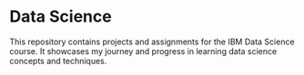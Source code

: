 # Data Science
 This repository contains projects and assignments for the IBM Data Science course. It showcases my journey and progress in learning data science concepts and techniques.
